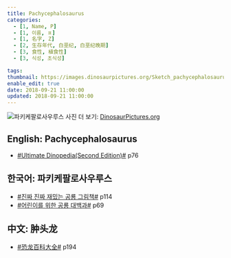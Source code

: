 ```yaml
---
title: Pachycephalosaurus
categories:
  - [1, Name, P]
  - [1, 이름, ㅍ]
  - [1, 名字, Z]
  - [2, 生存年代, 白垩纪, 白垩纪晚期]
  - [3, 食性, 植食性]
  - [3, 식성, 초식성]

tags:
thumbnail: https://images.dinosaurpictures.org/Sketch_pachycephalosaurus_208f.jpg
enable_edit: true
date: 2018-09-21 11:00:00
updated: 2018-09-21 11:00:00
---
```

![파키케팔로사우루스](https://images.dinosaurpictures.org/Sketch_pachycephalosaurus_208f.jpg)
사진 더 보기: [DinosaurPictures.org](https://dinosaurpictures.org/Pachycephalosaurus-pictures)

## English: Pachycephalosaurus

- [#Ultimate Dinopedia(Second Edition)#](/books/p/86d06d1161eb1684c26079a0348b5931/) p76

## 한국어: 파키케팔로사우루스

- [#진짜 진짜 재밌는 공룡 그림책#](/books/p/3289261dc4d846b8a02798617a63ad75/) p114
- [#어린이를 위한 공룡 대백과#](/books/p/f60f989c24559d39cb141e73aa0754c0/) p69

## 中文: 肿头龙

- [#恐龙百科大全#](/books/p/6cd4e752e2119c63c607be6bb97d17aa/) p194

